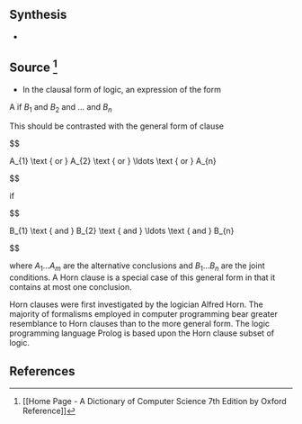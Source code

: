 ## Synthesis
- 
## Source [^1]
- In the clausal form of logic, an expression of the form

  

A if $B_{1}$ and $B_{2}$ and $\ldots$ and $B_{n}$

This should be contrasted with the general form of clause

  

$$

A_{1} \text { or } A_{2} \text { or } \ldots \text { or } A_{n}

$$

  

if

  

$$

B_{1} \text { and } B_{2} \text { and } \ldots \text { and } B_{n}

$$

  

where $A_{1} \ldots A_{m}$ are the alternative conclusions and $B_{1} \ldots B_{n}$ are the joint conditions. A Horn clause is a special case of this general form in that it contains at most one conclusion.

  

Horn clauses were first investigated by the logician Alfred Horn. The majority of formalisms employed in computer programming bear greater resemblance to Horn clauses than to the more general form. The logic programming language Prolog is based upon the Horn clause subset of logic.
## References

[^1]: [[Home Page - A Dictionary of Computer Science 7th Edition by Oxford Reference]]